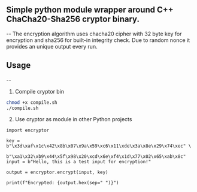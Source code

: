 ## Simple python module wrapper around C++ ChaCha20-Sha256 cryptor binary.
--
The encryption algorithm uses chacha20 cipher with 32 byte key for encryption and sha256 for built-in integrity check.
Due to random nonce it provides an unique output every run.

## Usage
--
1. Compile cryptor bin
```sh
chmod +x compile.sh
./compile.sh
```
2. Use cryptor as module in other Python projects
```python3
import encryptor

key = b"\x3d\xaf\x1c\x42\x8b\x07\x9a\x59\xc6\x11\xde\x3a\x8e\x29\x74\xec" \
      b"\xa1\x32\xb9\x44\x5f\x98\x20\xcd\x6e\xf4\x1d\x77\x02\x65\xab\x8c"
input = b"Hello, this is a test input for encryption!"

output = encryptor.encrypt(input, key)

print(f"Encrypted: {output.hex(sep=" ")}")
```

